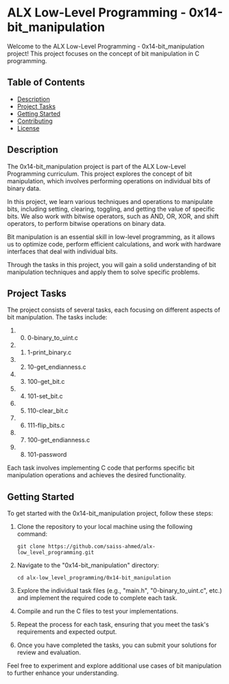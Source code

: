 # ALX Low-Level Programming - 0x14-bit_manipulation

Welcome to the ALX Low-Level Programming - 0x14-bit_manipulation project! This project focuses on the concept of bit manipulation in C programming.

## Table of Contents

- [Description](#description)
- [Project Tasks](#project-tasks)
- [Getting Started](#getting-started)
- [Contributing](#contributing)
- [License](#license)

## Description

The 0x14-bit_manipulation project is part of the ALX Low-Level Programming curriculum. This project explores the concept of bit manipulation, which involves performing operations on individual bits of binary data.

In this project, we learn various techniques and operations to manipulate bits, including setting, clearing, toggling, and getting the value of specific bits. We also work with bitwise operators, such as AND, OR, XOR, and shift operators, to perform bitwise operations on binary data.

Bit manipulation is an essential skill in low-level programming, as it allows us to optimize code, perform efficient calculations, and work with hardware interfaces that deal with individual bits.

Through the tasks in this project, you will gain a solid understanding of bit manipulation techniques and apply them to solve specific problems.

## Project Tasks

The project consists of several tasks, each focusing on different aspects of bit manipulation. The tasks include:

1. 0. 0-binary_to_uint.c
2. 1. 1-print_binary.c
3. 2. 10-get_endianness.c
4. 3. 100-get_bit.c
5. 4. 101-set_bit.c
6. 5. 110-clear_bit.c
7. 6. 111-flip_bits.c
8. 7. 100-get_endianness.c
9. 8. 101-password

Each task involves implementing C code that performs specific bit manipulation operations and achieves the desired functionality.

## Getting Started

To get started with the 0x14-bit_manipulation project, follow these steps:

1. Clone the repository to your local machine using the following command:
   ```
   git clone https://github.com/saiss-ahmed/alx-low_level_programming.git
   ```

2. Navigate to the "0x14-bit_manipulation" directory:
   ```
   cd alx-low_level_programming/0x14-bit_manipulation
   ```

3. Explore the individual task files (e.g., "main.h", "0-binary_to_uint.c", etc.) and implement the required code to complete each task.

4. Compile and run the C files to test your implementations.

5. Repeat the process for each task, ensuring that you meet the task's requirements and expected output.

6. Once you have completed the tasks, you can submit your solutions for review and evaluation.

Feel free to experiment and explore additional use cases of bit manipulation to further enhance your understanding.
